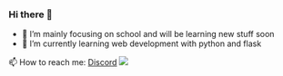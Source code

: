 ### Hi there 👋

- 🔭 I’m mainly focusing on school and will be learning new stuff soon
- 🌱 I’m currently learning web development with python and flask

📫 How to reach me: [Discord](https://discordapp.com/users/735556253111156859)
![](https://discord.c99.nl/widget/theme-3/735556253111156859.png)
